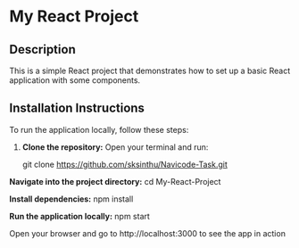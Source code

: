 # My React Project

## Description
This is a simple React project that demonstrates how to set up a basic React application with some components. 

## Installation Instructions

To run the application locally, follow these steps:

1. **Clone the repository:**
   Open your terminal and run:
  
   git clone https://github.com/sksinthu/Navicode-Task.git

**Navigate into the project directory:**
cd My-React-Project

**Install dependencies:**
npm install

**Run the application locally:**
npm start


Open your browser and go to http://localhost:3000 to see the app in action